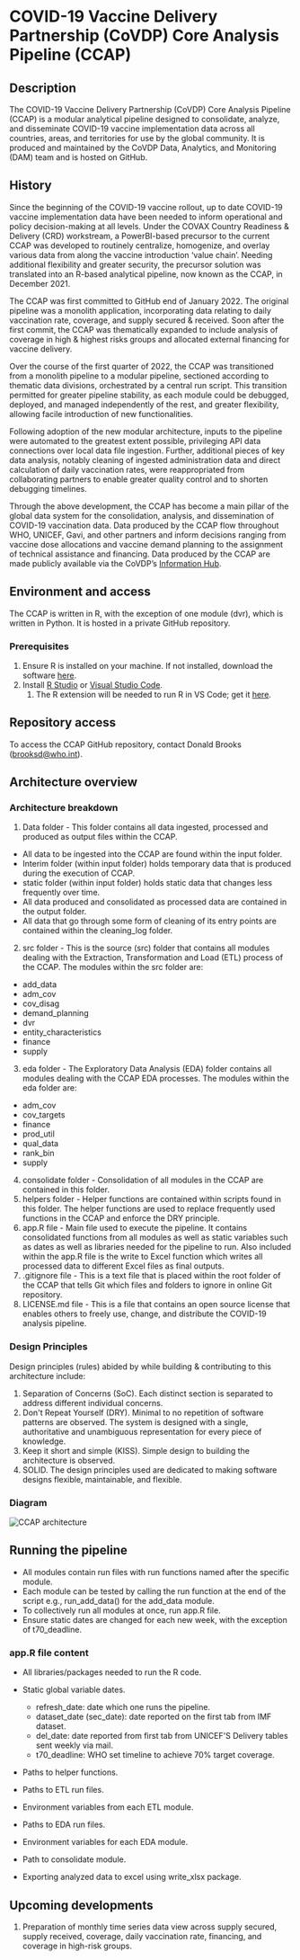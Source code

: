# COVID-19 Vaccine Delivery Partnership (CoVDP) Core Analysis Pipeline (CCAP)

## Description 
The COVID-19 Vaccine Delivery Partnership (CoVDP) Core Analysis Pipeline (CCAP) is a modular analytical pipeline designed to consolidate, analyze, and disseminate COVID-19 vaccine implementation data across all countries, areas, and territories for use by the global community.  It is produced and maintained by the CoVDP Data, Analytics, and Monitoring (DAM) team and is hosted on GitHub.

## History
Since the beginning of the COVID-19 vaccine rollout, up to date COVID-19 vaccine implementation data have been needed to inform operational and policy decision-making at all levels.  Under the COVAX Country Readiness & Delivery (CRD) workstream, a PowerBI-based precursor to the current CCAP was developed to routinely centralize, homogenize, and overlay various data from along the vaccine introduction ‘value chain’.  Needing additional flexibility and greater security, the precursor solution was translated into an R-based analytical pipeline, now known as the CCAP, in December 2021. 

The CCAP was first committed to GitHub end of January 2022.  The original pipeline was a monolith application, incorporating data relating to daily vaccination rate, coverage, and supply secured & received.  Soon after the first commit, the CCAP was thematically expanded to include analysis of coverage in high & highest risks groups and allocated external financing for vaccine delivery. 

Over the course of the first quarter of 2022, the CCAP was transitioned from a monolith pipeline to a modular pipeline, sectioned according to thematic data divisions, orchestrated by a central run script. This transition permitted for greater pipeline stability, as each module could be debugged, deployed, and managed independently of the rest, and greater flexibility, allowing facile introduction of new functionalities. 

Following adoption of the new modular architecture, inputs to the pipeline were automated to the greatest extent possible, privileging API data connections over local data file ingestion.  Further, additional pieces of key data analysis, notably cleaning of ingested administration data and direct calculation of daily vaccination rates, were reappropriated from collaborating partners to enable greater quality control and to shorten debugging timelines. 

Through the above development, the CCAP has become a main pillar of the global data system for the consolidation, analysis, and dissemination of COVID-19 vaccination data.  Data produced by the CCAP flow throughout WHO, UNICEF, Gavi, and other partners and inform decisions ranging from vaccine dose allocations and vaccine demand planning to the assignment of technical assistance and financing.  Data produced by the CCAP are made publicly available via the CoVDP’s [Information Hub](https://infohub.crd.co). 

## Environment and access 
The CCAP is written in R, with the exception of one module (dvr), which is written in Python. It is hosted in a private GitHub repository. 

### Prerequisites 
1. Ensure R is installed on your machine. If not installed, download the software [here](https://cran.r-project.org/). 
2. Install [R Studio](https://www.rstudio.com/products/rstudio/) or [Visual Studio Code](https://code.visualstudio.com/Download). 
    1.  The R extension will be needed to run R in VS Code; get it [here](https://code.visualstudio.com/docs/languages/r#:~:text=The%20R%20extension%20for%20Visual%20Studio%20Code%20supports,managing%20packages%20and%20working%20with%20R%20Markdown%20documents).

## Repository access  
To access the CCAP GitHub repository, contact Donald Brooks (brooksd@who.int). 

## Architecture overview
### Architecture breakdown
1. Data folder - This folder contains all data ingested, processed and produced as output files within the CCAP.
 - All data to be ingested into the CCAP are found within the input folder.
  - Interim folder (within input folder) holds temporary data that is produced during the execution of CCAP.
  - static folder (within input folder) holds static data that changes less frequently over time. 
 - All data produced and consolidated as processed data are contained in the output folder.
 - All data that go through some form of cleaning of its entry points are contained within the cleaning_log folder.
2. src folder - This is the source (src) folder that contains all modules dealing with the Extraction, Transformation and Load (ETL) process of the CCAP. The modules within the src folder are:
 - add_data
 - adm_cov
 - cov_disag
 - demand_planning
 - dvr
 - entity_characteristics
 - finance
 - supply
3. eda folder - The Exploratory Data Analysis (EDA) folder contains all modules dealing with the CCAP EDA processes. The modules within the eda folder are:
 - adm_cov
 - cov_targets
 - finance
 - prod_util
 - qual_data
 - rank_bin
 - supply
4. consolidate folder - Consolidation of all modules in the CCAP are contained in this folder.
5. helpers folder - Helper functions are contained within scripts found in this folder. The helper functions are used to replace frequently used functions in the CCAP and enforce the DRY principle. 
6. app.R file - Main file used to execute the pipeline. It contains consolidated functions from all modules as well as static variables such as dates as well as libraries needed for the pipeline to run. Also included within the app.R file is the write to Excel function which writes all processed data to different Excel files as final outputs.
7. .gitignore file - This is a text file that is placed within the root folder of the CCAP that tells Git which files and folders to ignore in online Git repository. 
8. LICENSE.md file - This is a file that contains an open source license that enables others to freely use, change, and distribute the COVID-19 analysis pipeline.
### Design Principles
Design principles (rules) abided by while building & contributing to this architecture include:
1. Separation of Concerns (SoC).
Each distinct section is separated to address different individual concerns.
2. Don't Repeat Yourself (DRY).
Minimal to no repetition of software patterns are observed. The system is designed with a single, authoritative and unambiguous representation for every piece of knowledge.
3. Keep it short and simple (KISS).
Simple design to building the architecture is observed.
4. SOLID.
The design principles used are dedicated to making software designs flexible, maintainable, and flexible.

<!-- ### Main files
Path | Content
-------- | --------
consolidate | module that consolidates all data from the CCAP.
data | data folder holding all data ingested and produced in the CCAP.
data/cleaning_log | folder containing all the log of cleaning done on 1 dose, fully vaccinated, boosters and total doses vaccines.
data/input | input files ingested into pipeline.
data/input/interim | temporary input files produced and consumed during CCAP run.
data/input/static | input files that do not change every so often.
data/output | All output files generated after the CCAP run. 
src | Extraction, transformation and load (ETL) folder handling all ETL for different sections of the CCAP.
src/add_data | Extraction, ingestion and transformation of base smartsheet & WHO dashboard.
src/adm_cov | Extraction, ingestion and transformation of administration coverage data (vaccines).
src/cov_disag | Extraction, ingestion and transformation of coverage disagregation data from WIISEMart API.
src/demand_planning | Extraction, ingestion and transfomation of demand planning data.
src/dvr | Extraction, ingestion and transformation of daily vaccination rate data.
src/entity_characteristics | Extraction, ingestion and transforation of base entity details, UN population (UNPOP) and health care workers (HCW) data. 
src/finance | Extraction, ingestion and transformation of finance data from UNICEF.
src/supply | Extraction, ingestion and transformation of vaccine supply data from IMF vaccine tracker and UNICEF market dashboard.
eda | Exploratory data analysis (EDA) folder containing different modules handling EDA for different CCAP sections.  
eda/adm_cov | EDA and consolidation of administrative coverage data.
eda/cov_targets | EDA and consolidation of coverage target data. 
eda/finance | EDA of finance data consolidation.
eda/prod_util | EDA and consolidation of product utilization data. 
eda/rank_bin | Grouping and ranking of data.
eda/supply | EDA of supplies data consolidation.
helpers | Folder containing different helper functions which are repeatedly & frequently used in different sections within the CCAP.
.env | Configuration variables from the .env file containing API keys from WIISEMart.
.gitignore | file containing any item to be excluded from online GitHub repository.
app.r | Main run file for CoVDP pipeline. Includes all consolidated functions used within the CCAP and one main function that writes all outputs to one Excel document. 
QC.r | quality check script to compare current week outputs from previous week outputs.  
eda/qual_data |  -->

### Diagram
![CCAP architecture](https://user-images.githubusercontent.com/36184732/191306747-6debbd05-e201-42ca-a5c7-9dfbb0400594.png)

## Running the pipeline
- All modules contain run files with run functions named after the specific module. 
- Each module can be tested by calling the run function at the end of the script e.g., run_add_data() for the add_data module.
- To collectively run all modules at once, run app.R file.
- Ensure static dates are changed for each new week, with the exception of t70_deadline.
### app.R file content
- All libraries/packages needed to run the R code.
- Static global variable dates.
    - refresh_date: date which one runs the pipeline.
    - dataset_date (sec_date): date reported on the first tab from IMF dataset.
    - del_date: date reported from first tab from UNICEF'S Delivery tables sent weekly via mail.
    - t70_deadline: WHO set timeline to achieve 70% target coverage.

- Paths to helper functions.
- Paths to ETL run files.
- Environment variables from each ETL module.
- Paths to EDA run files.
- Environment variables for each EDA module.
- Path to consolidate module.
- Exporting analyzed data to excel using write_xlsx package.

## Upcoming developments
1. Preparation of monthly time series data view across supply secured, supply received, coverage, daily vaccination rate, financing, and coverage in high-risk groups.